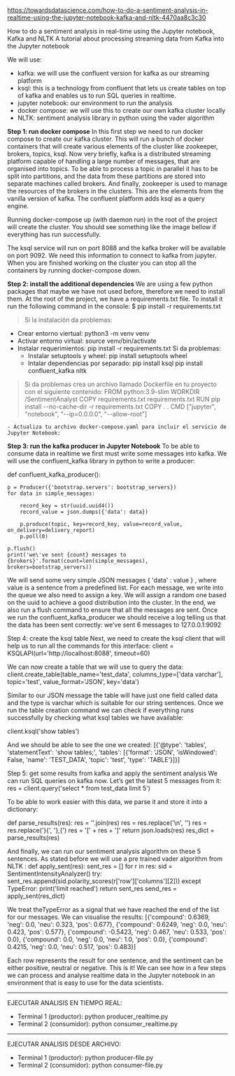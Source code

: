 https://towardsdatascience.com/how-to-do-a-sentiment-analysis-in-realtime-using-the-jupyter-notebook-kafka-and-nltk-4470aa8c3c30

How to do a sentiment analysis in real-time using the Jupyter notebook, Kafka and NLTK
A tutorial about processing streaming data from Kafka into the Jupyter notebook

We will use:
- kafka: we will use the confluent version for kafka as our streaming platform
- ksql: this is a technology from confluent that lets us create tables on top of kafka and enables us to run SQL queries in realtime.
- jupyter notebook: our environment to run the analysis
- docker compose: we will use this to create our own kafka cluster locally
- NLTK: sentiment analysis library in python using the vader algorithm

**Step 1: run docker compose**
In this first step we need to run docker compose to create our kafka cluster. This will run a bunch of docker containers that will create various elements of the cluster like zookeeper, brokers, topics, ksql.
Now very briefly, kafka is a distributed streaming platform capable of handling a large number of messages, that are organised into topics. To be able to process a topic in parallel it has to be split into partitions, and the data from these partitions are stored into separate machines called brokers. And finally, zookeeper is used to manage the resources of the brokers in the clusters. This are the elements from the vanilla version of kafka. The confluent platform adds ksql as a query engine.

Running docker-compose up (with daemon run) in the root of the project will create the cluster. You should see something like the image bellow if everything has run successfully.

The ksql service will run on port 8088 and the kafka broker will be available on port 9092. We need this information to connect to kafka from jupyter. When you are finished working on the cluster you can stop all the containers by running docker-compose down.


**Step 2: install the additional dependencies**
We are using a few python packages that maybe we have not used before, therefore we need to install them. At the root of the project, we have a requirements.txt file. To install it run the following command in the console:
$ pip install -r requirements.txt

> Si la instalación da problemas:
- Crear entorno viertual: python3 -m venv venv
- Activar entorno virtual: source venv/bin/activate
- Instalar requerimientos: pip install -r requirements.txt
    Si da problemas:
    - Instalar setuptools y wheel: pip install setuptools wheel
    - Intalar dependencias por separado:
        pip install ksql
        pip install confluent_kafka nltk

> Si da problemas crea un archivo llamado Dockerfile en tu proyecto con el siguiente contenido:
    FROM python:3.9-slim
    WORKDIR /SentimentAnalyst
    COPY requirements.txt requirements.txt
    RUN pip install --no-cache-dir -r requirements.txt
    COPY . .
    CMD ["jupyter", "notebook", "--ip=0.0.0.0", "--allow-root"]

    - Actualiza tu archivo docker-compose.yaml para incluir el servicio de Jupyter Notebook:

**Step 3: run the kafka producer in Jupyter Notebook**
To be able to consume data in realtime we first must write some messages into kafka. We will use the confluent_kafka library in python to write a producer:

def confluent_kafka_producer():

    p = Producer({'bootstrap.servers': bootstrap_servers})
    for data in simple_messages:
        
        record_key = str(uuid.uuid4())
        record_value = json.dumps({'data': data})
        
        p.produce(topic, key=record_key, value=record_value, on_delivery=delivery_report)
        p.poll(0)

    p.flush()
    print('we\'ve sent {count} messages to {brokers}'.format(count=len(simple_messages), brokers=bootstrap_servers))

We will send some very simple JSON messages { 'data' : value } , where value is a sentence from a predefined list. For each message, we write into the queue we also need to assign a key. We will assign a random one based on the uuid to achieve a good distribution into the cluster. In the end, we also run a flush command to ensure that all the messages are sent.
Once we run the confluent_kafka_producer we should receive a log telling us that the data has been sent correctly:
we’ve sent 6 messages to 127.0.0.1:9092

Step 4: create the ksql table
Next, we need to create the ksql client that will help us to run all the commands for this interface:
client = KSQLAPI(url='http://localhost:8088', timeout=60)

We can now create a table that we will use to query the data:
client.create_table(table_name='test_data',
                   columns_type=['data varchar'],
                   topic='test',
                   value_format='JSON',
                   key='data')

Similar to our JSON message the table will have just one field called data and the type is varchar which is suitable for our string sentences.
Once we run the table creation command we can check if everything runs successfully by checking what ksql tables we have available:

client.ksql('show tables')

And we should be able to see the one we created:
[{'@type': 'tables',
  'statementText': 'show tables;',
  'tables': [{'format': 'JSON',
    'isWindowed': False,
    'name': 'TEST_DATA',
    'topic': 'test',
    'type': 'TABLE'}]}]

Step 5: get some results from kafka and apply the sentiment analysis
We can run SQL queries on kafka now. Let’s get the latest 5 messages from it:
res = client.query('select * from test_data limit 5')

To be able to work easier with this data, we parse it and store it into a dictionary:

def parse_results(res):
    res = ''.join(res)
    res = res.replace('\n', '')
    res = res.replace('}{', '},{')
    res = '[' + res + ']'
    return json.loads(res)
res_dict = parse_results(res)

And finally, we can run our sentiment analysis algorithm on these 5 sentences. As stated before we will use a pre trained vader algorithm from NLTK :
def apply_sent(res):
    sent_res = []
    for r in res:
        sid = SentimentIntensityAnalyzer()
        try:
            sent_res.append(sid.polarity_scores(r['row']['columns'][2]))
        except TypeError:
            print('limit reached')
    return sent_res
send_res = apply_sent(res_dict)

We treat theTypeError as a signal that we have reached the end of the list for our messages. We can visualise the results:
[{'compound': 0.6369, 'neg': 0.0, 'neu': 0.323, 'pos': 0.677},
 {'compound': 0.6249, 'neg': 0.0, 'neu': 0.423, 'pos': 0.577},
 {'compound': -0.5423, 'neg': 0.467, 'neu': 0.533, 'pos': 0.0},
 {'compound': 0.0, 'neg': 0.0, 'neu': 1.0, 'pos': 0.0},
 {'compound': 0.4215, 'neg': 0.0, 'neu': 0.517, 'pos': 0.483}]

Each row represents the result for one sentence, and the sentiment can be either positive, neutral or negative. This is it! We can see how in a few steps we can process and analyse realtime data in the Jupyter notebook in an environment that is easy to use for the data scientists.

_____________________________________________________
EJECUTAR ANALISIS EN TIEMPO REAL:
- Terminal 1 (productor):
    python producer_realtime.py
- Terminal 2 (consumidor):
    python consumer_realtime.py

______________________________________________________
EJECUTAR ANALISIS DESDE ARCHIVO:
- Terminal 1 (productor):
    python producer-file.py
- Terminal 2 (consumidor):
    python consumer-file.py